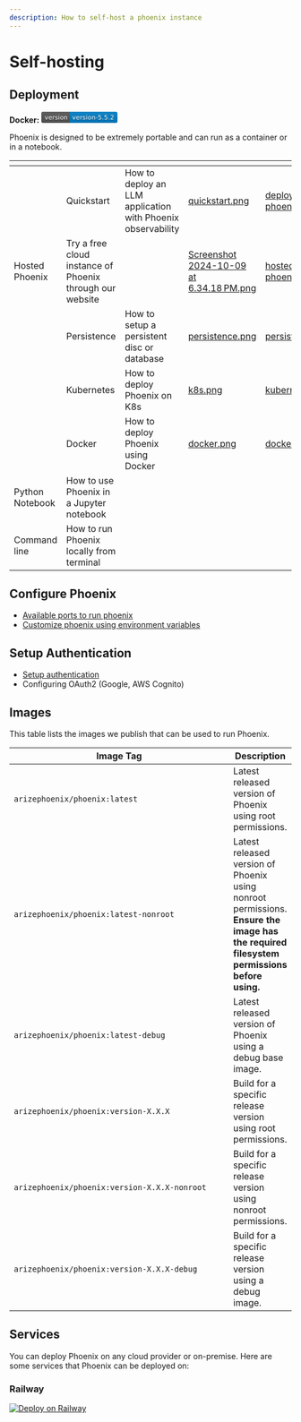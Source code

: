 ```yaml
---
description: How to self-host a phoenix instance
---
```


# Self-hosting

## Deployment

**Docker:** ![](data:image/svg+xml;utf8,%3Csvg%20xmlns%3D%22http%3A%2F%2Fwww.w3.org%2F2000%2Fsvg%22%20xmlns%3Axlink%3D%22http%3A%2F%2Fwww.w3.org%2F1999%2Fxlink%22%20width%3D%22136%22%20height%3D%2220%22%20role%3D%22img%22%20aria-label%3D%22version%3A%20version-5.5.2%22%3E%3Ctitle%3Eversion%3A%20version-5.5.2%3C%2Ftitle%3E%3ClinearGradient%20id%3D%22s%22%20x2%3D%220%22%20y2%3D%22100%25%22%3E%3Cstop%20offset%3D%220%22%20stop-color%3D%22%23bbb%22%20stop-opacity%3D%22.1%22%2F%3E%3Cstop%20offset%3D%221%22%20stop-opacity%3D%22.1%22%2F%3E%3C%2FlinearGradient%3E%3CclipPath%20id%3D%22r%22%3E%3Crect%20width%3D%22136%22%20height%3D%2220%22%20rx%3D%223%22%20fill%3D%22%23fff%22%2F%3E%3C%2FclipPath%3E%3Cg%20clip-path%3D%22url\(%23r\)%22%3E%3Crect%20width%3D%2251%22%20height%3D%2220%22%20fill%3D%22%23555%22%2F%3E%3Crect%20x%3D%2251%22%20width%3D%2285%22%20height%3D%2220%22%20fill%3D%22%23007ec6%22%2F%3E%3Crect%20width%3D%22136%22%20height%3D%2220%22%20fill%3D%22url\(%23s\)%22%2F%3E%3C%2Fg%3E%3Cg%20fill%3D%22%23fff%22%20text-anchor%3D%22middle%22%20font-family%3D%22Verdana%2CGeneva%2CDejaVu%20Sans%2Csans-serif%22%20text-rendering%3D%22geometricPrecision%22%20font-size%3D%22110%22%3E%3Ctext%20aria-hidden%3D%22true%22%20x%3D%22265%22%20y%3D%22150%22%20fill%3D%22%23010101%22%20fill-opacity%3D%22.3%22%20transform%3D%22scale\(.1\)%22%20textLength%3D%22410%22%3Eversion%3C%2Ftext%3E%3Ctext%20x%3D%22265%22%20y%3D%22140%22%20transform%3D%22scale\(.1\)%22%20fill%3D%22%23fff%22%20textLength%3D%22410%22%3Eversion%3C%2Ftext%3E%3Ctext%20aria-hidden%3D%22true%22%20x%3D%22925%22%20y%3D%22150%22%20fill%3D%22%23010101%22%20fill-opacity%3D%22.3%22%20transform%3D%22scale\(.1\)%22%20textLength%3D%22750%22%3Eversion-5.5.2%3C%2Ftext%3E%3Ctext%20x%3D%22925%22%20y%3D%22140%22%20transform%3D%22scale\(.1\)%22%20fill%3D%22%23fff%22%20textLength%3D%22750%22%3Eversion-5.5.2%3C%2Ftext%3E%3C%2Fg%3E%3C%2Fsvg%3E)

Phoenix is designed to be extremely portable and can run as a container or in a notebook.

<table data-card-size="large" data-view="cards"><thead><tr><th></th><th></th><th></th><th data-hidden data-card-cover data-type="files"></th><th data-hidden data-card-target data-type="content-ref"></th></tr></thead><tbody><tr><td></td><td>Quickstart</td><td>How to deploy an LLM application with Phoenix observability</td><td><a href="../.gitbook/assets/quickstart.png">quickstart.png</a></td><td><a href="deploying-phoenix.md">deploying-phoenix.md</a></td></tr><tr><td>Hosted Phoenix</td><td>Try a free cloud instance of Phoenix through our website</td><td></td><td><a href="../.gitbook/assets/Screenshot 2024-10-09 at 6.34.18 PM.png">Screenshot 2024-10-09 at 6.34.18 PM.png</a></td><td><a href="../hosted-phoenix.md">hosted-phoenix.md</a></td></tr><tr><td></td><td>Persistence</td><td>How to setup a persistent disc or database</td><td><a href="../.gitbook/assets/persistence.png">persistence.png</a></td><td><a href="persistence.md">persistence.md</a></td></tr><tr><td></td><td>Kubernetes</td><td>How to deploy Phoenix on K8s</td><td><a href="../.gitbook/assets/k8s.png">k8s.png</a></td><td><a href="kubernetes.md">kubernetes.md</a></td></tr><tr><td></td><td>Docker</td><td>How to deploy Phoenix using Docker</td><td><a href="../.gitbook/assets/docker.png">docker.png</a></td><td><a href="docker.md">docker.md</a></td></tr><tr><td>Python Notebook</td><td>How to use Phoenix in a Jupyter notebook</td><td></td><td></td><td></td></tr><tr><td>Command line</td><td>How to run Phoenix locally from terminal</td><td></td><td></td><td></td></tr></tbody></table>

## Configure Phoenix

* [Available ports to run phoenix](configuration.md#ports)
* [Customize phoenix using environment variables](configuration.md#environment-variables)

## Setup Authentication

* [Setup authentication](authentication.md)
* Configuring OAuth2 (Google, AWS Cognito)

## Images

This table lists the images we publish that can be used to run Phoenix.

<table data-full-width="false"><thead><tr><th width="440">Image Tag</th><th>Description</th></tr></thead><tbody><tr><td><code>arizephoenix/phoenix:latest</code></td><td>Latest released version of Phoenix using root permissions.</td></tr><tr><td><code>arizephoenix/phoenix:latest-nonroot</code></td><td>Latest released version of Phoenix using nonroot permissions. <strong>Ensure the image has the required filesystem permissions before using.</strong></td></tr><tr><td><code>arizephoenix/phoenix:latest-debug</code></td><td>Latest released version of Phoenix using a debug base image.</td></tr><tr><td><code>arizephoenix/phoenix:version-X.X.X</code></td><td>Build for a specific release version using root permissions.</td></tr><tr><td><code>arizephoenix/phoenix:version-X.X.X-nonroot</code></td><td>Build for a specific release version using nonroot permissions.</td></tr><tr><td><code>arizephoenix/phoenix:version-X.X.X-debug</code></td><td>Build for a specific release version using a debug image.</td></tr></tbody></table>

## Services

You can deploy Phoenix on any cloud provider or on-premise. Here are some services that Phoenix can be deployed on:

### Railway

[![Deploy on Railway](https://railway.app/button.svg)](https://railway.app/template/PTHRoq?referralCode=Xe2txW)
